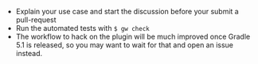- Explain your use case and start the discussion before your submit a pull-request 
- Run the automated tests with `$ gw check`
- The workflow to hack on the plugin will be much improved once Gradle 5.1 is released, so you may want to wait for that and open an issue instead.
